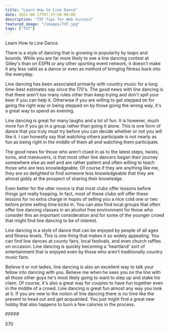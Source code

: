 ```yaml
---
title: "Learn How to Line Dance"
date: 2021-06-17T07:37:50-08:00
description: "TXT Tips for Web Success"
featured_image: "/images/TXT.jpg"
tags: ["TXT"]
---
```


Learn How to Line Dance

There is a style of dancing that is growing in popularity by leaps and bounds. While you are far more likely to see a line dancing contest at Gilley's than on ESPN or any other sporting event network, it doesn't make it any less valid as a dance or even as method of bringing fitness back into the everyday. 

Line dancing has been associated primarily with country music for a long time-best estimates say since the 170's. The good news with line dancing is that there aren't too many rules other than keep trying and don't spill your beer if you can help it. Otherwise if you are willing to get stepped on for going the right way or being stepped on by those going the wrong way, it's a great way to spend an evening. 

Line dancing is great for many laughs and a lot of fun. It is however, much more fun if you go in a group rather than going it alone. This is one form of dance that you truly must try before you can decide whether or not you will like it. I can honestly say that watching others participate is not nearly as fun as being right in the middle of them all and watching them participate. 

The good news for those who aren't clued in as to the latest steps, twists, turns, and maneuvers, is that most other line dancers began their journey somewhere else as well and are rather patient and often willing to teach those who are less knowledgeable. Of course if they are anything like me, they are so delighted to find someone less knowledgeable that they are almost giddy at the prospect of sharing their knowledge.

Even better for the utter novice is that most clubs offer lessons before things got really hopping. In fact, most of these clubs will offer these lessons for no extra charge in hopes of selling you a nice cold one or two before prime selling time kicks in. You can also find local groups that often offer line dancing classes in an alcohol free environment for those who consider this an important consideration and for some of the younger crowd that might find line dancing to be of interest. 

Line dancing is a style of dance that can be enjoyed by people of all ages and fitness levels. This is one thing that makes it so widely appealing. You can find line dances at county fairs, local festivals, and even church raffles on occasion. Line dancing is quickly becoming a 'heartland' sort of entertainment that is enjoyed even by those who aren't traditionally country music fans. 

Believe it or not ladies, line dancing is also an excellent way to talk your fellow into dancing with you. Believe me when he sees you on the line with all those other guys he's most likely going to want to step up and stake his claim. Of course, it's also a great way for couples to have fun together even in the middle of a crowd. Line dancing is great fun almost any way you look at it. If you are new to the notion of line dancing there is no time like the present to head out and get acquainted. You just might find a great new hobby that also happens to burn a few calories in the process.

PPPPP

570

